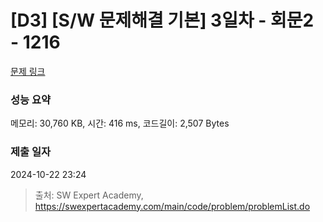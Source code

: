 # [D3] [S/W 문제해결 기본] 3일차 - 회문2 - 1216 

[문제 링크](https://swexpertacademy.com/main/code/problem/problemDetail.do?contestProbId=AV14Rq5aABUCFAYi) 

### 성능 요약

메모리: 30,760 KB, 시간: 416 ms, 코드길이: 2,507 Bytes

### 제출 일자

2024-10-22 23:24



> 출처: SW Expert Academy, https://swexpertacademy.com/main/code/problem/problemList.do